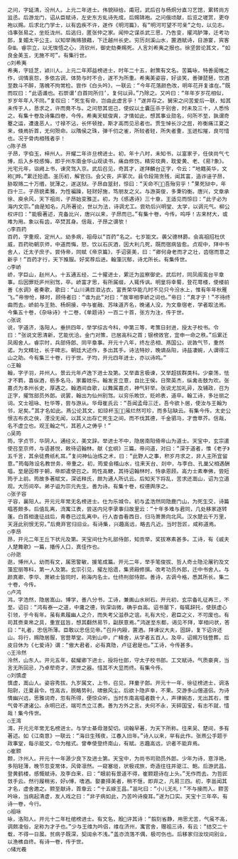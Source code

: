 <!-- { "loadSidebar": true } -->
    之问，字延清，汾州人。上元二年进士。伟貌辩给。甫冠，武后召与杨炯分直习艺馆，累转尚方监丞。后游龙门，诏从臣赋诗，左史东方虬诗先成，后赐锦袍。之问俄顷献，后览之嗟赏，更夺袍以赐。后求北门学士，以有齿疾不许，遂作《明河篇》，有“明河可望不可亲“之句，以见志。诌事张易之，坐贬泷州。后逃归，匿张仲之家。闻仲之谋杀武三思，乃告变，擢鸿胪簿，迁考功郎，复媚太平公主。以知举贿赂狼藉，下迁越州长史。穷历剡溪山水，置酒赋诗，日游宴，宾客杂Ш。睿宗立，以无悛悟之心，流钦州，御史劾奏赐死。人言刘希夷之报也。徐坚尝论其文，“如良金美玉，无施不可”。有集行世。
    ○刘希夷
    希夷，字廷芝，颍川人。上元二年郑益榜进士，时年二十五，射策有文名。苦篇咏，特善闺帷之作，词情哀怨，多依古调，体势与时不合，遂不为所重。希夷美姿容，好谈笑，善弹琵琶，饮酒至数斗不醉，落魄不拘常检。尝作《白头吟》，一联云：“今年花落颜色改，明年花开复谁在。”既而叹曰：“此语谶也。石崇谓‘白首同所归’，复何以异。”乃除之。又吟曰：“年年岁岁花相似，岁岁年年人不同。”复叹曰：“死生有命，岂由此虚言乎！”遂并存之。舅宋之问苦爱后一联，知其未传于人，恳求之，许而竟不与。之问怒其诳己，使奴以土囊压杀于别舍，时未及三十，人悉怜之。有集十卷及诗集四卷，今传。希夷天赋俊爽，才情如此，想其事业勋名，何所不至，孰谓奇蹇之运，遭逢恶人，寸禄不沾，长怀顿挫，斯才高而见忌者也。贾生悼长沙之屈，祢衡痛江夏之来，倏焉折首，无何殒命。以隋侯之珠，弹千仞之雀，所较者轻，所失者重，玉迸松摧，良可惜也。况于骨肉相残者乎！
    ○陈子昂
    子昂，字伯玉，梓州人。开耀二年许旦榜进士。初，年十八时，未知书，以富家子，任侠尚气弋博，后入乡校感悔，即于州东南金华山观读书，痛自修饬，精穷坟典，耽爱黄、老、《易?象》。光宅元年，诣阙上书，谏灵驾入京。武后召见，奇其才，遂拜麟台正字，令云：“地籍英华，文称晔。”累迁拾遗。圣历初，解官归。会父丧，庐冢次。县令段简贪残，闻其富，造诈诬子昂，胁取赂二十万缗，犹薄之，遂送狱。子昂自筮封，惊曰：“天命不，吾殆穷乎！”果死狱中，年四十三。子昂貌柔雅，为性褊躁，轻财好施，笃朋友之义。与游英俊，多秉钧衡。唐兴，文章承徐、庾余风，天下祖尚，子昂始变雅正。初，为《感遇诗》三十章，王适见而惊曰：“此子必为海内文宗。”由是知名，凡所著论，世以为法，诗调尤工。尝劝后兴明堂、太学，以调元气。柳公权评曰：“能极著述，克备比兴，唐兴以来，子昂而已。”有集十卷，今传。呜呼！古来材大，或难为用。象以有齿，卒焚其身。信哉，子昂之谓欤！
    ○李百药
    百药，字重规，定州人。幼多病，祖母以“百药“名之。七岁能文。袭父德林爵。会高祖招杜伏威，百药劝朝京师，中道而悔，怒，饮以石灰酒，因大利几死，既而宿病皆愈。贞观中，拜中书舍人，迁太子庶子。尝侍帝，同赋《帝京篇》，手诏褒美，曰：“卿何身老而才之壮，齿宿而意之新乎！”百药才行，天下推服。好奖荐后进。翰藻沉郁，诗尤所长。有集传世。
    ○李峤
    峤，字巨山，赵州人。十五通五经，二十擢进士，累迁为监察御史。武后时，同凤阁鸾台平章事。后因罪贬庐州别驾，卒。峤富才思，有所属缀，人辄传讽。明皇将幸蜀，登花萼楼，使楼前善《水调》者奏歌，歌曰：“山川满目泪沾衣，富贵荣华能几时不见只今汾水上，惟有年年秋雁飞。”帝惨怆，移时，顾侍者曰：“谁为此“对曰：“故宰相李峤之词也。”帝曰：“真才子！”不待终曲而去。峤前与王勃、杨炯接，中与崔融、苏味道齐名，晚诸人没，为文章宿老，学者取法焉。今集五十卷，《杂咏诗》十二卷，《单题诗》一百二十首，张方为注，传于世。
    ○张说
    说，字道济，洛阳人。垂拱四年，举学综古今科，中第三等，考策日封进，授太子校书。令曰：“张说文思清新，艺能优洽。金门对策，已居高科之首；银榜效官，宜申一命之秩。”后累迁凤阁舍人。睿宗时，兵部侍郎、同平章事。开元十八年，终左丞相、燕国公。说敦气节，重然诺。为文精壮，长于碑志。朝廷大述作，多出其手。诗法特妙，晚谪岳阳，诗益凄婉，人谓得江山之助。今有集三十卷，行于世。子均，开元四年进士，亦以诗鸣。”
    ○王翰
    翰，字子羽，并州人。景云元年卢逸下进士及第。又举直言极谏，又举超拔群类科。少豪荡，怯才不羁，喜纵酒，枥多名马，家蓄妓乐。翰发言立意，自比王侯。日聚英杰，纵禽击鼓为欢。张嘉贞为本州长史，厚遇之。翰酒间自歌，以舞属嘉贞，神气轩举。张说尤加礼异，及辅政，召为正字，擢驾部员外郎。说罢，翰出为仙州别驾。以穷乐畋饮，贬岭表，道卒。翰工诗，多壮丽之词。文士祖咏、杜华等，尝与游从。华母崔氏云：“吾闻孟母三迁，吾今欲卜居，使汝与王翰为邻，足矣。”其才名如此。燕公论其文，如琼杯玉，虽烂然可珍，而多玷缺云。有集今传。太史公恨古布衣之侠，湮没无闻，以其义出存亡死生之间，而不伐其德，千金驷马，才啻草芥。信哉，名不虚立也。观王翰之气，其若人之俦乎！”
    ○吴筠
    筠，字贞节，华阴人。通经义，美文辞。举进士不中，隐居南阳倚帝山为道士。天宝中，玄宗遣使召至京师，与语甚悦，敕待诏翰林。献《玄纲》三篇。帝问道，对曰：“深于道者，惟《老子》五千言，其余徒费纸札耳。”复问神仙治炼之术，曰：“此野人之事，积岁月求之，非人主所宜留意。”筠每陈设名教世务，帝重之。初，筠爱会稽山水，往来天台、剡中，与李白、孔巢父相遇酬唱，至是因荐于朝，帝即遣使召之。筠性高鲠，其待诏翰林时，恃承恩顾。高力士素奉佛，尝短筠于上前。筠故多著赋文，深诋释氏，颇为通人所讥云。后知天下将乱，苦求还嵩山，诏为立道观。大历间卒。弟子谥为宗元先生。善为诗。有集十卷，权德舆序之。
    ○张子容
    子容，襄阳人。开元元年常无名榜进士。仕为乐城令。初与孟浩然同隐鹿门山，为死生交，诗篇唱答颇多。后值乱离，流寓江表，尝送内兄李录事归故里云：“十年多难与君同，几处移家逐转蓬。白首相逢征战后，青春已过乱离中。行人杳杳看西日，归马萧萧向北风。汉水楚云千万里，天涯此别恨无穷。”后竟弃官归旧业。有诗集，兴趣高远，略去凡近。当时哲匠，咸称道焉。
    ○李昂
    昂，开元二年王丘下状元及第。天宝间仕为礼部侍郎，知贡举，奖拔寒素甚多。工诗，有《戚夫人楚舞歌》一篇，播传人口，真佳作也。
    ○孙逖
    逖，博州人。幼而有文，属思警敏，援笔成篇。开元二年，举手笔俊拔、哲人奇士隐沦屠钓及文藻宏丽等科，第一人及第。玄宗引见，擢左拾遗，集贤殿修撰。改考功员外郎，迁中书舍人。与颜真卿、李华、萧颖士皆同时，称海内名士。仕终刑部侍郎。善诗，古调今格，悉其所长。集二十卷，今传。
    ○卢鸿
    鸿，字浩然，隐居嵩山。博学，善八分书，工诗，兼画山水树石。开元初，玄宗备礼征再三，不至。诏曰：“鸿有泰一之道，中庸之德，钩深诣微，确乎自高。诏书屡下，每辄辞托，使朕虚心引领，于今有年。虽有素履幽人之介，而失考父滋恭之谊。礼有大伦，君臣之义，不可废也。有司其赍束帛之具，重宣兹旨，想其翻然易节，副朕意焉。”鸿遂至东都，谒见不拜，宰相问状，答曰：“礼者，忠信所薄。臣敢以忠信见帝。”召升内殿，置酒。拜谏议大夫，固辞，复下诏许还山。将行，赐隐居服，官营草堂。鸿到山中，广精舍，从学者五百人。及卒，诏赐万钱营葬。后皮日休为《七爱诗》谓：“傲大君者，必有真隐，卢征君是也。”工诗，今传甚多。
    ○王泠然
    泠然，山东人。开元五年，裴耀卿下进士，授将仕郎，守太子校书郎。工文赋诗。气质豪爽，当言无所回忌，乃卓荦奇才，济世之器。惜其不大显而终。有集今传。
    ○刘慎虚
    慎虚，嵩山人。姿容秀拔。九岁属文，上书，召见，拜童子郎。开元十一年，徐征榜进士，调洛阳尉，迁夏县令。性高古，脱略势利，啸傲风尘。后欲卜隐庐阜，不果。交游多山僧道侣。为诗情幽兴远，思雅词奇，忽有所得，便惊众听。当时东南高唱者数十人，声律婉态，无出其右，惟气骨不逮诸公。永明已还，端可杰立江表。善为方外之言。夫何不永，天碎国宝，有志不就，惜哉！集今传世。
    ○王湾
    湾，开元元年常无名榜进士。与学士綦毋潜契切。词翰早著，为天下所称。往来吴、楚间，多有著述。如《江南意》一联云：“海日生残夜，江春入旧年。”诗人以来，罕有此作。张燕公手题于政事堂，每示能文，令为楷式。曾奉使登终南山，有赋。志趣高远，识者不能弃焉。
    ○崔颢
    颢，汴州人。开元十一年源少良下及进士第。天宝中，为尚书司勋员外郎。少年为诗，意浮艳，多陷轻薄，晚节忽变常体，风骨凛然。一窥塞垣，状极戎旅，奇造往往并驱江、鲍。后游武昌，登黄鹤楼，感慨赋诗。及李白来，曰：“眼前有景道不得，崔颢题诗在上头。”无作而去。为哲匠敛手云。然行履稍劣，好υ博，嗜酒。娶妻择美者，稍不惬，即弃之，凡易三四。初，李邕闻其才名，虚舍邀之。颢至献诗，首章云：“十五嫁王昌。”邕叱曰：“小儿无礼！”不与接而入。颢苦吟咏，当病起清虚，友人戏之曰：“非子病如此，乃苦吟诗瘦耳。”遂为口实。天宝十三年卒。有诗一卷，今行。
    ○祖咏
    咏，洛阳人。开元十二年杜绾榜进士。有文名，殷评其诗：“翦刻省静，用思尤苦，气虽不高，调颇凌俗，足称为才子也。”少与王维为吟侣，维在济州，寓官舍，赠祖三诗，有云：“结交二十载，不得一日展。贫病子既深，契阔余不浅。”盖亦流落不偶，极可伤也。后移家归汝坟间别业，以渔樵自终。有诗一卷，传于世。
    ○储光羲
